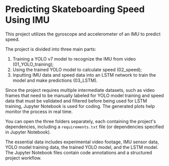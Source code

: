 # Predicting Skateboarding Speed Using IMU

This project utilizes the gyroscope and accelerometer of an IMU to predict speed.

The project is divided into three main parts:
1. Training a YOLO v7 model to recognize the IMU from video (01_YOLO_training);
2. Using the trained YOLO model to calculate speed (02_speed);
3. Inputting IMU data and speed data into an LSTM network to train the model and make predictions (03_LSTM).

Since the project requires multiple intermediate datasets, such as video frames that need to be manually labeled for YOLO model training and speed data that must be validated and filtered before being used for LSTM training, Jupyter Notebook is used for coding. The generated plots help monitor the process in real time.

You can open the three folders separately, each containing the project's dependencies, including a `requirements.txt` file (or dependencies specified in Jupyter Notebook).

The essential data includes experimental video footage, IMU sensor data, YOLO model training data, the trained YOLO model, and the LSTM model. The Jupyter Notebook files contain code annotations and a structured project workflow.
